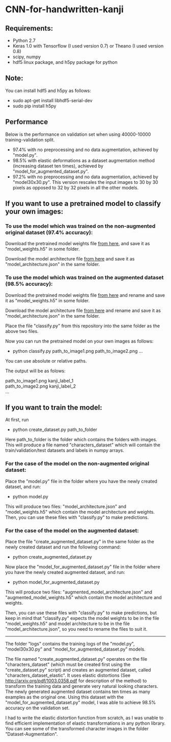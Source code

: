 # CNN-for-handwritten-kanji

## Requirements:  
 - Python 2.7
 - Keras 1.0 with Tensorflow (I used version 0.7) or Theano (I used version 0.8)
 - scipy, numpy
 - hdf5 linux package, and h5py package for python

## Note:  
You can install hdf5 and h5py as follows:  
 - sudo apt-get install libhdf5-serial-dev  
 - sudo pip install h5py  


## Performance
Below is the performance on validation set when using 40000-10000 training-validation split.  

- 97.4% with no preprocessing and no data augmentation, achieved by "model.py".
- 98.5% with elastic deformations as a dataset augmentation method (increasing dataset ten times), achieved by "model_for_augmented_dataset.py".
- 97.2% with no preprocessing and no data augmentation, achieved by "model30x30.py". This version rescales the input images to 30 by 30 pixels as opposed to 32 by 32 pixels in all the other models.



## If you want to use a pretrained model to classify your own images:

### To use the model which was trained on the non-augmented original dataset (97.4% accuracy):  
Download the pretrained model weights file [from here](https://drive.google.com/file/d/0B-B1607WQeSSRmEtRC1xQW5ZdlU/view?usp=sharing&resourcekey=0-4W-Y64R3CCQDB4RBoHvKtQ), and save it as "model_weights.h5" in some folder.

Download the model architecture file [from here](https://drive.google.com/file/d/0B-B1607WQeSSdWR4M3dXNzN5dGs/view?usp=sharing&resourcekey=0-CbFRO7mYd1z8m2VZnDbFPA) and save it as "model_architecture.json" in the same folder.


### To use the model which was trained on the augmented dataset (98.5% accuracy):  
Download the pretrained model weights file [from here](https://drive.google.com/file/d/0B-B1607WQeSSaXdJUzlFRy01TkU/view?usp=sharing&resourcekey=0-omoqGK0LTo9FR_flHDjWug) and rename and save it as "model_weights.h5" in some folder.

Download the model architecture file [from here](https://drive.google.com/file/d/0B-B1607WQeSSUUVKVkdacmFiOTQ/view?usp=sharing&resourcekey=0-sSk-L5cw_9qzClMtWjAEEg) and rename and save it as "model_architecture.json" in the same folder.


Place the file "classify.py" from this repository into the same folder as the above two files.  

Now you can run the pretrained model on your own images as follows:  
 - python classify.py path_to_image1.png path_to_image2.png ...  

You can use absolute or relative paths.

The output will be as folows:  

path_to_image1.png kanji_label_1  
path_to_image2.png kanji_label_2  
...


## If you want to train the model: 

At first, run  
 - python create_dataset.py path_to_folder  

Here path_to_folder is the folder which contains the folders with images.
This will produce a file named "characters_dataset" which will contain the train/validation/test datasets and labels in numpy arrays.

### For the case of the model on the non-augmented original dataset:

Place the "model.py" file in the folder where you have the newly created dataset, and run:  
 - python model.py 

This will produce two files: "model_architecture.json" and "model_weights.h5" which contain the model architecture and weights. 
Then, you can use these files with "classify.py" to make predictions.

### For the case of the model on the augmented dataset:

Place the file "create_augmented_dataset.py" in the same folder as the newly created dataset and run the following command:  
 - python create_augmented_dataset.py

Now place the "model_for_augmented_dataset.py" file in the folder where you have the newly created augmented dataset, and run: 
 - python model_for_augmented_dataset.py 

This will produce two files: "augmented_model_architecture.json" and "augmented_model_weights.h5" which contain the model architecture and weights.  

Then, you can use these files with "classify.py" to make predictions, but keep in mind that "classify.py" expects the model weights to be in the file "model_weights.h5" and model architecture to be in the file "model_architecture.json", so you need to rename the files to suit it.

----

The folder "logs" contains the training logs of the "model.py", "model30x30.py" and "model_for_augmented_dataset.py" models. 

The file named "create_augmented_dataset.py" operates on the file "characters_dataset" (which must be created first using the "create_dataset.py" script) and creates an augmented dataset, called "characters_dataset_elastic". It uses elastic distortions (See http://arxiv.org/pdf/1003.0358.pdf for description of the method) to transform the training data and generate very natural looking characters. The newly generated augmented dataset contains ten times as many examples as the original one. Using this dataset with the "model_for_augmented_dataset.py" model, I was able to achieve 98.5% accuracy on the validation set.  

I had to write the elastic distortion function from scratch, as I was unable to find efficient implementation of elastic transformations in any python library. You can see some of the transformed character images in the folder "Dataset-Augmentation". 
